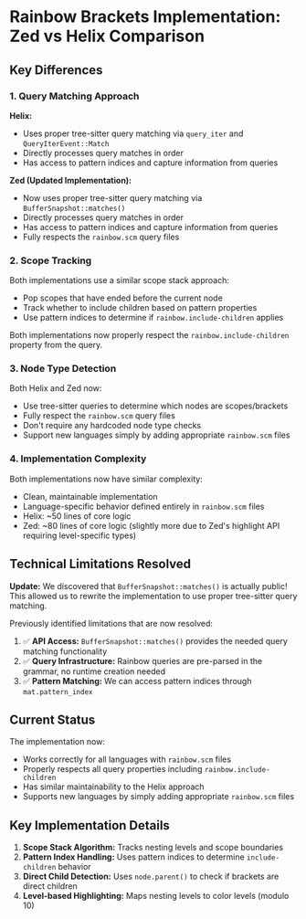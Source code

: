 # Rainbow Brackets Implementation: Zed vs Helix Comparison

## Key Differences

### 1. **Query Matching Approach**

**Helix:**
- Uses proper tree-sitter query matching via `query_iter` and `QueryIterEvent::Match`
- Directly processes query matches in order
- Has access to pattern indices and capture information from queries

**Zed (Updated Implementation):**
- Now uses proper tree-sitter query matching via `BufferSnapshot::matches()`
- Directly processes query matches in order
- Has access to pattern indices and capture information from queries
- Fully respects the `rainbow.scm` query files

### 2. **Scope Tracking**

Both implementations use a similar scope stack approach:
- Pop scopes that have ended before the current node
- Track whether to include children based on pattern properties
- Use pattern indices to determine if `rainbow.include-children` applies

Both implementations now properly respect the `rainbow.include-children` property from the query.

### 3. **Node Type Detection**

Both Helix and Zed now:
- Use tree-sitter queries to determine which nodes are scopes/brackets
- Fully respect the `rainbow.scm` query files
- Don't require any hardcoded node type checks
- Support new languages simply by adding appropriate `rainbow.scm` files

### 4. **Implementation Complexity**

Both implementations now have similar complexity:
- Clean, maintainable implementation
- Language-specific behavior defined entirely in `rainbow.scm` files
- Helix: ~50 lines of core logic
- Zed: ~80 lines of core logic (slightly more due to Zed's highlight API requiring level-specific types)

## Technical Limitations Resolved

**Update:** We discovered that `BufferSnapshot::matches()` is actually public! This allowed us to rewrite the implementation to use proper tree-sitter query matching.

Previously identified limitations that are now resolved:
1. ✅ **API Access:** `BufferSnapshot::matches()` provides the needed query matching functionality
2. ✅ **Query Infrastructure:** Rainbow queries are pre-parsed in the grammar, no runtime creation needed
3. ✅ **Pattern Matching:** We can access pattern indices through `mat.pattern_index`

## Current Status

The implementation now:
- Works correctly for all languages with `rainbow.scm` files
- Properly respects all query properties including `rainbow.include-children`
- Has similar maintainability to the Helix approach
- Supports new languages by simply adding appropriate `rainbow.scm` files

## Key Implementation Details

1. **Scope Stack Algorithm:** Tracks nesting levels and scope boundaries
2. **Pattern Index Handling:** Uses pattern indices to determine `include-children` behavior
3. **Direct Child Detection:** Uses `node.parent()` to check if brackets are direct children
4. **Level-based Highlighting:** Maps nesting levels to color levels (modulo 10)